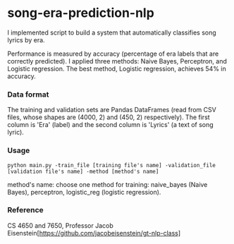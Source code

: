 # song-era-prediction-nlp

I implemented script to build a system that automatically classifies song lyrics by era.

Performance is measured by accuracy (percentage of era labels that are correctly predicted). I applied three methods: Naive Bayes, Perceptron, and Logistic regression. The best method, Logistic regression, achieves 54% in accuracy.

### Data format
The training and validation sets are Pandas DataFrames (read from CSV files, whose shapes are (4000, 2) and (450, 2) respectively). The first column is 'Era' (label) and the second column is 'Lyrics' (a text of song lyric).

### Usage

```
python main.py -train_file [training file's name] -validation_file [validation file's name] -method [method's name]
```
method's name: choose one method for training: naive_bayes (Naive Bayes), perceptron, logistic_reg (logistic regression).

### Reference
CS 4650 and 7650, Professor Jacob Eisenstein[https://github.com/jacobeisenstein/gt-nlp-class]

